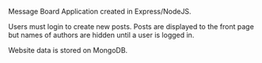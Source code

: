 Message Board Application created in Express/NodeJS.

Users must login to create new posts. Posts are displayed to the front page but names of authors are hidden until a user is logged in. 

Website data is stored on MongoDB.